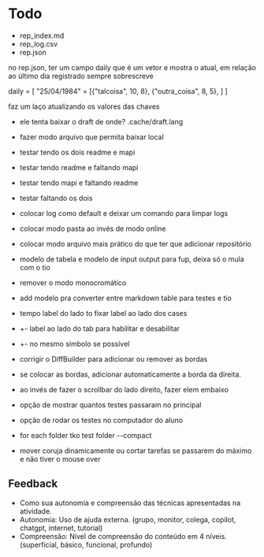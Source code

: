 # Todo

- rep_index.md
- rep_log.csv
- rep.json

no rep.json, ter um campo daily que é um vetor e mostra o atual, em relação ao último dia registrado
sempre sobrescreve 

daily = [
    "25/04/1984" = [{"talcoisa", 10, 8}, {"outra_coisa", 8, 5}, ]
]

faz um laço atualizando os valores das chaves


- ele tenta baixar o draft de onde? .cache/draft.lang
- fazer modo arquivo que permita baixar local
- testar tendo os dois readme e mapi
- testar tendo readme e faltando mapi
- testar tendo mapi e faltando readme
- testar faltando os dois

- colocar log como default e deixar um comando para limpar logs
- colocar modo pasta ao invés de modo online
- colocar modo arquivo mais prático do que ter que adicionar repositório
- modelo de tabela e modelo de input output para fup, deixa só o mula com o tio
- remover o modo monocromático
- add modelo pra converter entre markdown table para testes e tio
- tempo label do lado to fixar label ao lado dos cases
- +- label ao lado do tab para habilitar e desabilitar
- +- no mesmo simbolo se possível

- corrigir o DiffBuilder para adicionar ou remover as bordas
- se colocar as bordas, adicionar automaticamente a borda da direita.
- ao invés de fazer o scrollbar do lado direito, fazer elem embaixo

- opção de mostrar quantos testes passaram no principal
- opção de rodar os testes no computador do aluno
- for each folder tko test folder --compact
- mover coruja dinamicamente ou cortar tarefas se passarem do máximo e não tiver o mouse over

## Feedback

- Como sua autonomia e compreensão das técnicas apresentadas na atividade.
- Autonomia: Uso de ajuda externa. (grupo, monitor, colega, copilot, chatgpt, internet, tutorial)
- Compreensão: Nível de compreensão do conteúdo em 4 níveis. (superficial, básico, funcional, profundo)

